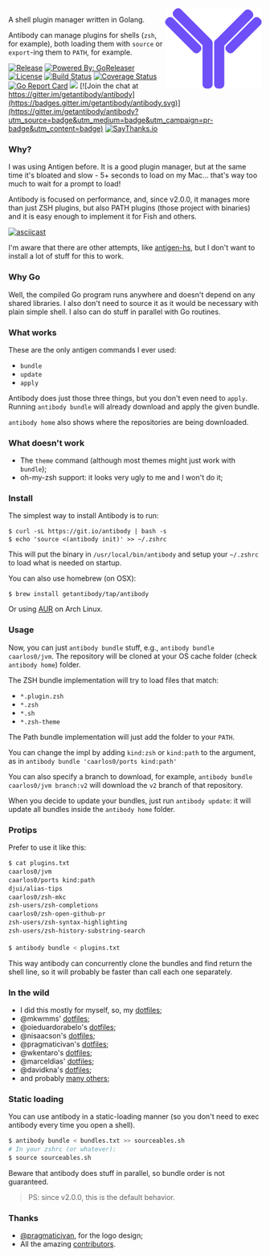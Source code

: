 <img src="logo.png" align="right" width="192px"/>

A shell plugin manager written in Golang.

Antibody can manage plugins for shells (`zsh`, for example), both loading them
with `source` or `export`-ing them to `PATH`, for example.

[![Release](https://img.shields.io/github/release/getantibody/antibody.svg?style=flat-square)](https://github.com/getantibody/antibody/releases/latest)
[![Powered By: GoReleaser](https://img.shields.io/badge/powered%20by-goreleaser-green.svg?style=flat-square)](https://github.com/goreleaser)
[![License](https://img.shields.io/github/license/getantibody/antibody.svg?style=flat-square)](/LICENSE.md) 
[![Build Status](https://travis-ci.org/getantibody/antibody.svg?branch=master)](https://travis-ci.org/getantibody/antibody) 
[![Coverage Status](https://img.shields.io/coveralls/getantibody/antibody.svg?style=flat-square)](https://coveralls.io/github/getantibody/antibody?branch=master) 
[![Go Report Card](http://goreportcard.com/badge/getantibody/antibody?style=flat-square)](http://goreportcard.com/report/getantibody/antibody) 
[![](https://godoc.org/github.com/getantibody/antibody?status.svg)](http://godoc.org/github.com/getantibody/antibody) 
[![Join the chat at https://gitter.im/getantibody/antibody](https://badges.gitter.im/getantibody/antibody.svg)](https://gitter.im/getantibody/antibody?utm_source=badge&utm_medium=badge&utm_campaign=pr-badge&utm_content=badge) 
[![SayThanks.io](https://img.shields.io/badge/SayThanks.io-%E2%98%BC-1EAEDB.svg?style=flat-square)](https://saythanks.io/to/caarlos0)

### Why?

I was using Antigen before. It is a good plugin manager, but at the same time
it's bloated and slow - 5+ seconds to load on my Mac... that's way too
much to wait for a prompt to load!

Antibody is focused on performance, and, since v2.0.0, it manages more than just
ZSH plugins, but also PATH plugins (those project with binaries) and it is easy
enough to implement it for Fish and others.

[![asciicast](https://asciinema.org/a/33962.png)](https://asciinema.org/a/33962)

I'm aware that there are other attempts, like
[antigen-hs](https://github.com/Tarrasch/antigen-hs), but I don't want to
install a lot of stuff for this to work.

### Why Go

Well, the compiled Go program runs anywhere and doesn't depend on any shared
libraries. I also don't need to source it as it would be necessary with
plain simple shell. I also can do stuff in parallel with Go routines.

### What works

These are the only antigen commands I ever used:

- `bundle`
- `update`
- `apply`

Antibody does just those three things, but you don't even need to `apply`.
Running `antibody bundle` will already download and apply the given bundle.

`antibody home` also shows where the repositories are being downloaded.

### What doesn't work

- The `theme` command (although most themes might just work with `bundle`);
- oh-my-zsh support: it looks very ugly to me and I won't do it;

### Install

The simplest way to install Antibody is to run:

```console
$ curl -sL https://git.io/antibody | bash -s
$ echo 'source <(antibody init)' >> ~/.zshrc
```

This will put the binary in `/usr/local/bin/antibody` and setup your `~/.zshrc`
to load what is needed on startup.

You can also use homebrew (on OSX):

```console
$ brew install getantibody/tap/antibody
```

Or using [AUR](https://aur.archlinux.org/packages/antibody/) on Arch Linux.

### Usage

Now, you can just `antibody bundle` stuff, e.g.,
`antibody bundle caarlos0/jvm`. The repository will be cloned at
your OS cache folder (check `antibody home`) folder.

The ZSH bundle implementation will try to load files that match:

- `*.plugin.zsh`
- `*.zsh`
- `*.sh`
- `*.zsh-theme`

The Path bundle implementation will just add the folder to your `PATH`.

You can change the impl by adding `kind:zsh` or `kind:path` to the argument, as
in `antibody bundle 'caarlos0/ports kind:path'`

You can also specify a branch to download, for example,
`antibody bundle caarlos0/jvm branch:v2` will download the `v2` branch of that
repository.

When you decide to update your bundles, just run `antibody update`: it will
update all bundles inside the `antibody home` folder.

### Protips

Prefer to use it like this:

```sh
$ cat plugins.txt
caarlos0/jvm
caarlos0/ports kind:path
djui/alias-tips
caarlos0/zsh-mkc
zsh-users/zsh-completions
caarlos0/zsh-open-github-pr
zsh-users/zsh-syntax-highlighting
zsh-users/zsh-history-substring-search

$ antibody bundle < plugins.txt
```

This way antibody can concurrently clone the bundles and find return the shell
line, so it will probably be faster than call each one separately.

### In the wild

- I did this mostly for myself, so, my
[dotfiles](https://github.com/caarlos0/dotfiles);
- @mkwmms' [dotfiles](https://github.com/mkwmms/dotfiles);
- @oieduardorabelo's [dotfiles](https://github.com/oieduardorabelo/dotfiles);
- @nisaacson's [dotfiles](https://github.com/nisaacson/dotfiles);
- @pragmaticivan's [dotfiles](https://github.com/pragmaticivan/dotfiles);
- @wkentaro's [dotfiles](https://github.com/wkentaro/dotfiles);
- @marceldias' [dotfiles](https://github.com/marceldiass/dotfiles);
- @davidkna's [dotfiles](https://github.com/davidkna/dotfiles);
- and probably [many others](https://github.com/search?q=antibody&type=Code);

### Static loading

You can use antibody in a static-loading manner (so you don't need to exec
antibody every time you open a shell).

```sh
$ antibody bundle < bundles.txt >> sourceables.sh
# In your zshrc (or whatever):
$ source sourceables.sh
```

Beware that antibody does stuff in parallel, so bundle order is not guaranteed.

> PS: since v2.0.0, this is the default behavior.

### Thanks

- [@pragmaticivan](https://github.com/pragmaticivan), for the logo design;
- All the amazing [contributors](https://github.com/getantibody/antibody/graphs/contributors).

